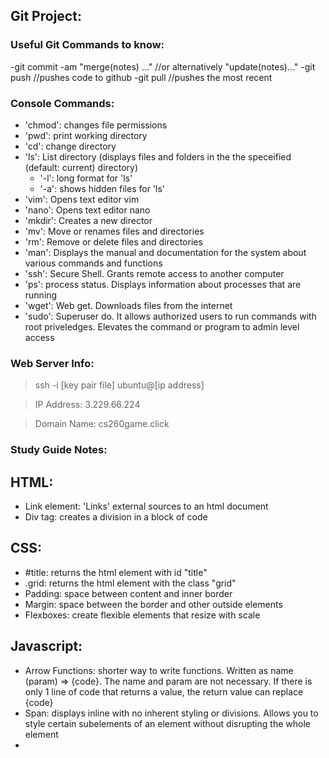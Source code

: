 ## Git Project:

### Useful Git Commands to know:
 -git commit -am "merge(notes) ..." //or alternatively "update(notes)..."
 -git push //pushes code to github
 -git pull //pushes the most recent 

### Console Commands:
 - 'chmod': changes file permissions
 - 'pwd': print working directory
 - 'cd': change directory
 - 'ls': List directory (displays files and folders in the the speceified (default: current) directory)
   - '-l': long format for 'ls'
   - '-a': shows hidden files for 'ls'
 - 'vim': Opens text editor vim
 - 'nano': Opens text editor nano
 - 'mkdir': Creates a new director
 - 'mv': Move or renames files and directories
 - 'rm': Remove or delete files and directories
 - 'man': Displays the manual and documentation for the system about various commands and functions
 - 'ssh': Secure Shell. Grants remote access to another computer
 - 'ps': process status. Displays information about processes that are running
 - 'wget': Web get. Downloads files from the internet
 - 'sudo': Superuser do. It allows authorized users to run commands with root priveledges. Elevates the command or program to admin level access

### Web Server Info:
> ssh -i [key pair file] ubuntu@[ip address]

> IP Address: 3.229.66.224

> Domain Name: cs260game.click

### Study Guide Notes:
## HTML:
 - Link element: 'Links' external sources to an html document
 - Div tag: creates a division in a block of code
## CSS:
 - #title: returns the html element with id "title"
 - .grid: returns the html element with the class "grid"
 - Padding: space between content and inner border
 - Margin: space between the border and other outside elements
 - Flexboxes: create flexible elements that resize with scale
## Javascript:
 - Arrow Functions: shorter way to write functions. Written as name (param) => {code}. The name and param are not necessary. If there is only 1 line of code that returns a value, the return value can replace {code}
 - Span: displays inline with no inherent styling or divisions. Allows you to style certain subelements of an element without disrupting the whole element
 - 
